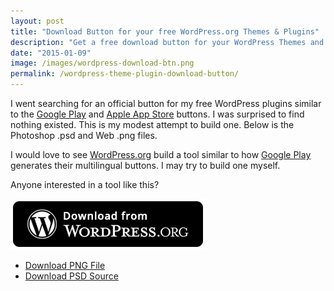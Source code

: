 ```yaml
---
layout: post
title: "Download Button for your free WordPress.org Themes & Plugins"
description: "Get a free download button for your WordPress Themes and Plugins"
date: "2015-01-09"
image: /images/wordpress-download-btn.png
permalink: /wordpress-theme-plugin-download-button/
---
```



I went searching for an official button for my free WordPress plugins similar to the [Google Play](https://developer.android.com/distribute/tools/promote/badges.html) and [Apple App Store](https://developer.apple.com/app-store/marketing/guidelines/#downloadOnAppstore) buttons. I was surprised to find nothing existed.
 This is my modest attempt to build one. Below is the Photoshop .psd and Web .png files.

 I would love to see [WordPress.org](https://wordpress.org) build a tool similar to how [Google Play](https://developer.android.com/distribute/tools/promote/badges.html) generates their multilingual buttons. I may try to build one myself.

Anyone interested in a tool like this?


![Download from WordPress.org Button](/images/wordpress-download-btn.png "Download from WordPress.org Button")

* <a id="download-png" href="/images/wordpress-download-btn.png" target="_blank">Download PNG File</a>
* <a id="download-psd" href="/images/wordpress-download-btn.psd" target="_blank">Download PSD Source</a>

<script>
$('#download-png').on('click', function() {
    ga('send', 'event', 'button', 'click', 'download-png-file');
});

$('#download-psd').on('click', function() {
    ga('send', 'event', 'button', 'click', 'download-psd-file');
    });
</script>
